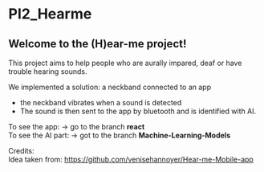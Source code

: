 # PI2_Hearme
## Welcome to the (H)ear-me project! <br>
This project aims to help people who are aurally impared, deaf or have trouble hearing sounds. <br>

We implemented a solution: a neckband connected to an app <br>
- the neckband vibrates when a sound is detected <br>
- The sound is then sent to the app by bluetooth and is identified with AI.<br>

To see the app: -> go to the branch **react** <br>
To see the AI part: -> got to the branch **Machine-Learning-Models** <br>

Credits:<br>
Idea taken from: https://github.com/venisehannoyer/Hear-me-Mobile-app




